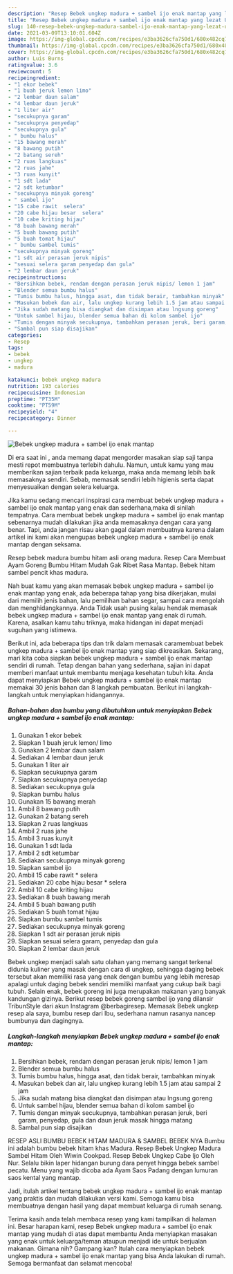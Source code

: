 ```yaml
---
description: "Resep Bebek ungkep madura + sambel ijo enak mantap yang lezat Untuk Jualan"
title: "Resep Bebek ungkep madura + sambel ijo enak mantap yang lezat Untuk Jualan"
slug: 140-resep-bebek-ungkep-madura-sambel-ijo-enak-mantap-yang-lezat-untuk-jualan
date: 2021-03-09T13:10:01.604Z
image: https://img-global.cpcdn.com/recipes/e3ba3626cfa750d1/680x482cq70/bebek-ungkep-madura-sambel-ijo-enak-mantap-foto-resep-utama.jpg
thumbnail: https://img-global.cpcdn.com/recipes/e3ba3626cfa750d1/680x482cq70/bebek-ungkep-madura-sambel-ijo-enak-mantap-foto-resep-utama.jpg
cover: https://img-global.cpcdn.com/recipes/e3ba3626cfa750d1/680x482cq70/bebek-ungkep-madura-sambel-ijo-enak-mantap-foto-resep-utama.jpg
author: Luis Burns
ratingvalue: 3.6
reviewcount: 5
recipeingredient:
- "1 ekor bebek"
- "1 buah jeruk lemon limo"
- "2 lembar daun salam"
- "4 lembar daun jeruk"
- "1 liter air"
- "secukupnya garam"
- "secukupnya penyedap"
- "secukupnya gula"
- " bumbu halus"
- "15 bawang merah"
- "8 bawang putih"
- "2 batang sereh"
- "2 ruas langkuas"
- "2 ruas jahe"
- "3 ruas kunyit"
- "1 sdt lada"
- "2 sdt ketumbar"
- "secukupnya minyak goreng"
- " sambel ijo"
- "15 cabe rawit  selera"
- "20 cabe hijau besar  selera"
- "10 cabe kriting hijau"
- "8 buah bawang merah"
- "5 buah bawang putih"
- "5 buah tomat hijau"
- " bumbu sambel tumis"
- "secukupnya minyak goreng"
- "1 sdt air perasan jeruk nipis"
- "sesuai selera garam penyedap dan gula"
- "2 lembar daun jeruk"
recipeinstructions:
- "Bersihkan bebek, rendam dengan perasan jeruk nipis/ lemon 1 jam"
- "Blender semua bumbu halus"
- "Tumis bumbu halus, hingga asat, dan tidak berair, tambahkan minyak"
- "Masukan bebek dan air, lalu ungkep kurang lebih 1.5 jam atau sampai 2 jam"
- "Jika sudah matang bisa diangkat dan disimpan atau lngsung goreng"
- "Untuk sambel hijau, blender semua bahan di kolom sambel ijo"
- "Tumis dengan minyak secukupnya, tambahkan perasan jeruk, beri garam, penyedap, gula dan daun jeruk masak hingga matang"
- "Sambal pun siap disajikan"
categories:
- Resep
tags:
- bebek
- ungkep
- madura

katakunci: bebek ungkep madura 
nutrition: 193 calories
recipecuisine: Indonesian
preptime: "PT35M"
cooktime: "PT59M"
recipeyield: "4"
recipecategory: Dinner

---
```



![Bebek ungkep madura + sambel ijo enak mantap](https://img-global.cpcdn.com/recipes/e3ba3626cfa750d1/680x482cq70/bebek-ungkep-madura-sambel-ijo-enak-mantap-foto-resep-utama.jpg)

Di era  saat ini , anda memang dapat mengorder masakan siap saji tanpa mesti repot membuatnya terlebih dahulu. Namun, untuk kamu yang mau memberikan sajian terbaik pada keluarga, maka anda memang lebih baik memasaknya sendiri. Sebab, memasak sendiri lebih higienis serta dapat menyesuaikan dengan selera keluarga.

Jika kamu sedang mencari inspirasi cara membuat bebek ungkep madura + sambel ijo enak mantap yang enak dan sederhana,maka di sinilah tempatnya. Cara membuat bebek ungkep madura + sambel ijo enak mantap  sebenarnya mudah dilakukan jika anda memasaknya dengan cara yang benar. Tapi, anda jangan risau akan gagal dalam membuatnya 
karena dalam artikel ini kami akan mengupas bebek ungkep madura + sambel ijo enak mantap dengan seksama.  

Resep bebek madura bumbu hitam asli orang madura. Resep Cara Membuat Ayam Goreng Bumbu Hitam Mudah Gak Ribet Rasa Mantap. Bebek hitam sambel pencit khas madura.

Nah buat kamu yang akan memasak bebek ungkep madura + sambel ijo enak mantap yang enak, ada beberapa tahap yang bisa dikerjakan, mulai dari memilih jenis bahan, lalu pemilihan bahan segar, sampai cara mengolah dan menghidangkannya. Anda Tidak usah pusing kalau hendak memasak bebek ungkep madura + sambel ijo enak mantap yang enak di rumah. Karena, asalkan kamu  tahu triknya, maka hidangan ini dapat menjadi suguhan yang istimewa.

Berikut ini, ada beberapa tips dan trik dalam memasak caramembuat bebek ungkep madura + sambel ijo enak mantap yang siap dikreasikan. Sekarang, mari kita coba siapkan bebek ungkep madura + sambel ijo enak mantap sendiri di rumah. Tetap dengan bahan yang sederhana, sajian ini dapat memberi manfaat untuk membantu menjaga kesehatan tubuh kita. Anda dapat menyiapkan Bebek ungkep madura + sambel ijo enak mantap memakai 30 jenis bahan dan 8 langkah pembuatan. Berikut ini langkah-langkah untuk menyiapkan hidangannya.

<!--inarticleads1-->

##### Bahan-bahan dan bumbu yang dibutuhkan untuk menyiapkan Bebek ungkep madura + sambel ijo enak mantap:

1. Gunakan 1 ekor bebek
1. Siapkan 1 buah jeruk lemon/ limo
1. Gunakan 2 lembar daun salam
1. Sediakan 4 lembar daun jeruk
1. Gunakan 1 liter air
1. Siapkan secukupnya garam
1. Siapkan secukupnya penyedap
1. Sediakan secukupnya gula
1. Siapkan  bumbu halus
1. Gunakan 15 bawang merah
1. Ambil 8 bawang putih
1. Gunakan 2 batang sereh
1. Siapkan 2 ruas langkuas
1. Ambil 2 ruas jahe
1. Ambil 3 ruas kunyit
1. Gunakan 1 sdt lada
1. Ambil 2 sdt ketumbar
1. Sediakan secukupnya minyak goreng
1. Siapkan  sambel ijo
1. Ambil 15 cabe rawit * selera
1. Sediakan 20 cabe hijau besar * selera
1. Ambil 10 cabe kriting hijau
1. Sediakan 8 buah bawang merah
1. Ambil 5 buah bawang putih
1. Sediakan 5 buah tomat hijau
1. Siapkan  bumbu sambel tumis
1. Sediakan secukupnya minyak goreng
1. Siapkan 1 sdt air perasan jeruk nipis
1. Siapkan sesuai selera garam, penyedap dan gula
1. Siapkan 2 lembar daun jeruk


Bebek ungkep menjadi salah satu olahan yang memang sangat terkenal didunia kuliner yang masak dengan cara di ungkep, sehingga daging bebek tersebut akan memiliki rasa yang enak dengan bumbu yang lebih meresap apalagi untuk daging bebek sendiri memiliki manfaat yang cukup baik bagi tubuh. Selain enak, bebek goreng ini juga merupakan makanan yang banyak kandungan gizinya. Berikut resep bebek goreng sambel ijo yang dilansir TribunStyle dari akun Instagram @berbagiresep. Memasak Bebek ungkep resep ala saya, bumbu resep dari Ibu, sederhana namun rasanya nancep bumbunya dan dagingnya. 

<!--inarticleads2-->

##### Langkah-langkah menyiapkan Bebek ungkep madura + sambel ijo enak mantap:

1. Bersihkan bebek, rendam dengan perasan jeruk nipis/ lemon 1 jam
1. Blender semua bumbu halus
1. Tumis bumbu halus, hingga asat, dan tidak berair, tambahkan minyak
1. Masukan bebek dan air, lalu ungkep kurang lebih 1.5 jam atau sampai 2 jam
1. Jika sudah matang bisa diangkat dan disimpan atau lngsung goreng
1. Untuk sambel hijau, blender semua bahan di kolom sambel ijo
1. Tumis dengan minyak secukupnya, tambahkan perasan jeruk, beri garam, penyedap, gula dan daun jeruk masak hingga matang
1. Sambal pun siap disajikan


RESEP ASLI BUMBU BEBEK HITAM MADURA &amp; SAMBEL BEBEK NYA Bumbu ini adalah bumbu bebek hitam khas Madura. Resep Bebek Ungkep Madura Sambel Hitam Oleh Wiwin Cookpad. Resep Bebek Ungkep Cabe Ijo Oleh Nur. Selalu bikin laper hidangan burung dara penyet hingga bebek sambel pecatu. Menu yang wajib dicoba ada Ayam Saos Padang dengan lumuran saos kental yang mantap. 

Jadi, itulah artikel tentang  bebek ungkep madura + sambel ijo enak mantap  yang praktis dan mudah dilakukan versi kami. Semoga kamu bisa membuatnya dengan hasil yang dapat membuat keluarga di rumah senang. 

Terima kasih anda telah membaca resep yang kami tampilkan di halaman ini. Besar harapan kami, resep  Bebek ungkep madura + sambel ijo enak mantap yang mudah di atas dapat membantu Anda menyiapkan masakan yang enak untuk keluarga/teman ataupun menjadi ide untuk berjualan makanan. Gimana nih? Gampang kan? Itulah cara menyiapkan bebek ungkep madura + sambel ijo enak mantap yang bisa Anda lakukan di rumah. Semoga bermanfaat dan selamat mencoba!

